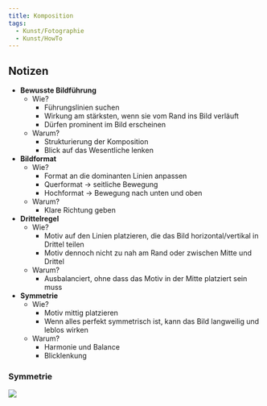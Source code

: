 ```yaml
---
title: Komposition
tags:
  - Kunst/Fotographie
  - Kunst/HowTo
---
```


## Notizen

- **Bewusste Bildführung**
	- Wie?
		- Führungslinien suchen
		- Wirkung am stärksten, wenn sie vom Rand ins Bild verläuft
		- Dürfen prominent im Bild erscheinen
	- Warum?
		- Strukturierung der Komposition
		- Blick auf das Wesentliche lenken
- **Bildformat**
	- Wie?
		- Format an die dominanten Linien anpassen
		- Querformat → seitliche Bewegung
		- Hochformat → Bewegung nach unten und oben
	- Warum?
		- Klare Richtung geben
- **Drittelregel**
	- Wie?
		- Motiv auf den Linien platzieren, die das Bild horizontal/vertikal in Drittel teilen
		- Motiv dennoch nicht zu nah am Rand oder zwischen Mitte und Drittel
	- Warum?
		- Ausbalanciert, ohne dass das Motiv in der Mitte platziert sein muss
- **Symmetrie**
	- Wie?
		- Motiv mittig platzieren
		- Wenn alles perfekt symmetrisch ist, kann das Bild langweilig und leblos wirken
	- Warum?
		- Harmonie und Balance
		- Blicklenkung

### Symmetrie

![](./Bilder/symmetrie_1.30.2.png)